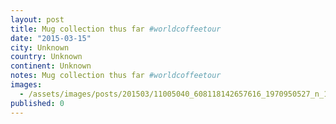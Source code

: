 ```yaml
---
layout: post
title: Mug collection thus far #worldcoffeetour
date: "2015-03-15"
city: Unknown
country: Unknown
continent: Unknown
notes: Mug collection thus far #worldcoffeetour
images:
  - /assets/images/posts/201503/11005040_608118142657616_1970950527_n_17843036932001623.jpg
published: 0
---
```

